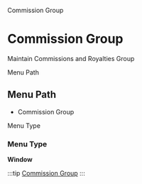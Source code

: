 
Commission Group
# Commission Group


Maintain Commissions and Royalties Group

Menu Path
## Menu Path



- Commission Group

Menu Type
### Menu Type

**Window**


:::tip
[Commission Group](functional-guide/window/window-commission-group.md)
:::